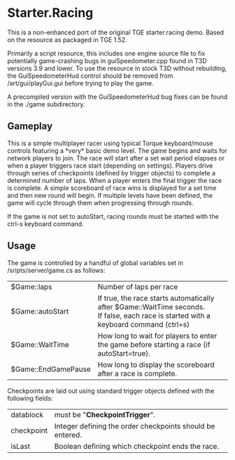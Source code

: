 <h1>Starter.Racing</h1>
<p>This is a non-enhanced port of the original TGE starter.racing demo. Based on the resource as packaged in TGE 1.52.</p>
<p>Primarily a script resource, this includes one engine source file to fix potentially game-crashing bugs in guiSpeedometer.cpp found in T3D versions 3.9 and lower. To use the resource in stock T3D without rebuilding, the GuiSpeedometerHud control should be removed from /art/gui/playGui.gui before trying to play the game.</p>
<p>A precompiled version with the GuiSpeedometerHud bug fixes can be found in the ./game subdirectory.</p>
<h2>Gameplay</h2>
<p>This is a simple multiplayer racer using typical Torque keyboard/mouse controls featuring a *very* basic demo level. The game begins and waits for network players to join. The race will start after a set wait period  elapses or when a player triggers race start (depending on settings). Players drive through series of checkpoints (defined by trigger objects) to complete a determined number of laps. When a player enters the final trigger the race is complete. A simple scoreboard of race wins is displayed for a set time and then new round will begin. If multiple levels have been defined, the game will cycle through them when progressing through rounds.</p>
<p>If the game is not set to autoStart, racing rounds must be started with the ctrl-s keyboard command.</p>
<h2>Usage</h2>
<p>The game is controlled by a handful of global variables set in /sripts/server/game.cs as follows:</p>
<table>
<tr><td>$Game::laps</td><td>Number of laps per race</td></tr>
<tr><td>$Game::autoStart</td><td>If true, the race starts automatically after $Game::WaitTime seconds.<br>If false, each race is started with a keyboard command (ctrl+s)</td></tr>
<tr><td>$Game::WaitTime</td><td>How long to wait for players to enter the game before starting a race (if autoStart=true).</td></tr>
<tr><td>$Game::EndGamePause</td><td>How long to display the scoreboard after a race is complete.</td></tr>
</table>
<p>Checkpoints are laid out using standard trigger objects defined with the following fields:</p>
<table>
<tr><td>datablock</td><td>must be "<b>CheckpointTrigger</b>".</td></tr>
<tr><td>checkpoint</td><td>Integer defining the order checkpoints should be entered.</td></tr>
<tr><td>isLast</td><td>Boolean defining which checkpoint ends the race.</td></tr>
</table>
